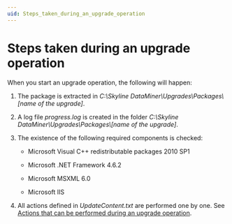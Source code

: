 ```yaml
---
uid: Steps_taken_during_an_upgrade_operation
---
```


# Steps taken during an upgrade operation

When you start an upgrade operation, the following will happen:

1. The package is extracted in *C:\\Skyline DataMiner\\Upgrades\\Packages\\[name of the upgrade]*.

2. A log file *progress.log* is created in the folder *C:\\Skyline DataMiner\\Upgrades\\Packages\\\[name of the upgrade\]*.

3. The existence of the following required components is checked:

    - Microsoft Visual C++ redistributable packages 2010 SP1

    - Microsoft .NET Framework 4.6.2

    - Microsoft MSXML 6.0

    - Microsoft IIS

4. All actions defined in *UpdateContent.txt* are performed one by one. See [Actions that can be performed during an upgrade operation](xref:Actions_that_can_be_performed_during_an_upgrade_operation).
